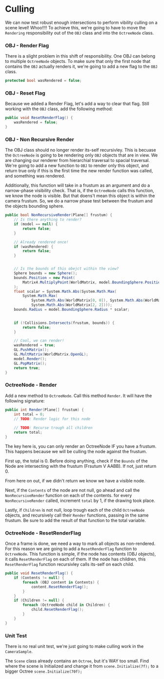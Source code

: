 # Culling

We can now test robust enough intersections to perform vibility culling on a scene level! Whoo!!!! To achieve this, we're going to have to move the ```Rendering``` responsibility out of the ```OBJ``` class and into the ```OctreeNode``` class.

### OBJ - Render Flag

There is a slight problem in this shift of responsibility. One OBJ can belong to multiple ```OctreeNode``` objects. To make sure that only the first node that contains the ```OBJ``` actually renders it, we're going to add a new flag to the ```OBJ``` class.


```cs
protected bool wasRendered = false;
```

### OBJ - Reset Flag

Because we added a Render Flag, let's add a way to clear that flag. Still working with the ```OBJ``` class, add the following method:

```cs
public void ResetRenderFlag() {
    wasRendered = false;
}
```

### OBJ - Non Recursive Render 

The OBJ class should no longer render its-self recursivley. This is becuase the ```OctreeNode``` is going to be rendering only ```OBJ``` objects that are in view. We are changing our renderer from hierarchial traversal to spacial traversal. We're going to add a new function to ```OBJ``` to render only this object, and return true only if this is the first time the new render function was called, and something was rendered.

Additionally, this function will take in a frustum as an argument and do a narrow-phase visibility check. That is, if the ```OctreeNode``` calls this function, we know the node is visible. But that doens't mean this object is within the camera frustum. So, we do a narrow phase test between the frustum and the objects bounding sphere.

```cs
public bool NonRecursiveRender(Plane[] frustum) {
    // Is there anything to render?
    if (model == null) {
        return false;
    }

    // Already rendered once!
    if (wasRendered) {
        return false;
    }


    // Is the bounds of this obejct within the view?
    Sphere bounds = new Sphere();
    bounds.Position = new Point(
        Matrix4.MultiplyPoint(WorldMatrix, model.BoundingSphere.Position.ToVector())
    );
    float scalar = System.Math.Abs(System.Math.Max(
        System.Math.Max(
            System.Math.Abs(WorldMatrix[0, 0]), System.Math.Abs(WorldMatrix[1, 1])),
            System.Math.Abs(WorldMatrix[2, 2])));
    bounds.Radius = model.BoundingSphere.Radius * scalar;
           

    if (!Collisions.Intersects(frustum, bounds)) {
        return false;
    }

    // Cool, we can render!
    wasRendered = true;
    GL.PushMatrix();
    GL.MultMatrix(WorldMatrix.OpenGL);
    model.Render();
    GL.PopMatrix();
    return true;
}
```

### OctreeNode - Render

Add a new method to ```OctreeNode```. Call this method ```Render```. It will have the following signature:

```cs
public int Render(Plane[] frustum) {
    int total = 0;
    // TODO: Render logic for this node
    
    // TODO: Recurse trough all children
    return total;
}
```

The key here is, you can only render an OctreeNode IF you have a frustum. This happens because we will be culling the node against the frustum.

First up, the total is 0. Before doing anything, check if the ```Bounds``` of the Node are intersecting with the frustum (Frsutum V AABB). If not, just return 0.

From here on out, if we didn't return we know we have a visible node.

Next, if the ```Contents``` of the node are not null, go ahead and call the ```NonRecursiveRender``` function on each of the contents. for every ```NonRecursiveRender``` called, increment ```total``` by 1, if the drawing took place.

Lastly, if ```Children``` is not null, loop trough each of the child ```OctreeNode``` objects, and recursively call their ```Render``` functions, passing in the same frustum. Be sure to add the result of that function to the total variable.

### OctreeNode - ResetRenderFlag

Once a frame is done, we need a way to mark all objects as non-rendered. For this reason we are going to add a ```ResetRenderFlag``` function to ```OctreeNode```. This function is simple, if the node has contents (OBJ objects), it calls ```ResetRenderFlag``` on each of them. If the node has children, this ```ResetRenderFlag``` function recursivley calls its-self on each child.

```cs
public void ResetRenderFlag() {
    if (Contents != null) {
        foreach (OBJ content in Contents) {
            content.ResetRenderFlag();
        }
    }
    if (Children != null) {
        foreach (OctreeNode child in Children) {
            child.ResetRenderFlag();
        }
    }
}
```


### Unit Test

There is no real unit test, we're just going to make culling work in the ```CameraSample```.

The ```Scene``` class already contains an ```Octree```, but it's WAY too small. Find where the scene is Initialized and change it from ```scene.Initialize(7f);``` to a bigger Octree ```scene.Initialize(70f);```